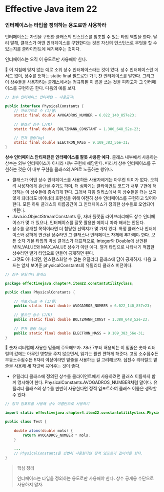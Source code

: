 # Effective Java item 22



### 인터페이스는 타입을 정의하는 용도로만 사용하라



인터페이스는 자신을 구현한 클래스의 인스턴스를 참조할 수 있는 타입 역할을 한다. 달리 말해, 클래스가 어떤 인터페이스를 구현한다는 것은 자신의 인스턴스로 무엇을 할 수 있는지를 클라이언트에 얘기해주는 것이다.

인터페이스는 오직 이 용도로만 사용해야 한다.



:notebook_with_decorative_cover: 이 지침에 맞지 않는 예로 소위 상수 인터페이스라는 것이 있다. 상수 인터페이스란 메서드 없이, 상수를 뜻하는 	static final 필드로만 가득 찬 인터페이스를 말한다. 그리고 이 상수들을 사용하려는 클래스에서는 정규화된 이	름을 쓰는 것을 피하고자 그 인터페이스를 구현하곤 한다. 다음의 예를 보자.

```java
// 상수 인터페이스 안티패턴 - 사용금지!

public interface PhysicalConstants {
    // 아보가드로 수 (1/몰)
    static final double AVOGADROS_NUMBER = 6.022_140_857e23;
    
    // 볼츠만 상수 (J/K)
    static final double BOLTZMANN_CONSTANT = 1.380_648_52e-23;
    
    // 전자 질량(kg)
    static final double ELECTRON_MASS = 9.109_383_56e-31;
}
```

**상수 인터페이스 안티패턴은 인터페이스를 잘못 사용한 예다.** 클래스 내부에서 사용하는 상수는 외부 인터페이스가 아니라 내부 구현에 해당한다. 따라서 상수 인터페이스를 구현하는 것은 이 내부 구현을 클래스의 API로 노출하는 행위다.

- 클래스가 어떤 상수 인터페이스를 사용하든 사용자에게는 아무런 의미가 없다. 오히려 사용자에게 혼란을 주기도 하며, 더 심하게는 클라이언트 코드가 내부 구현에 해당하는 이 상수들에 종속되게 한다. 그래서 다음 릴리스에서 이 상수들을 더는 쓰지 않게 되더라도 바이너리 호환성을 위해 여전히 상수 인터페이스를 구현하고 있어야 한다. 모든 하위 클래스의 이름공간이 그 인터페이스가 정의한 상수들로 오염되어 버린다.
- Java.io.ObjectStreamConstants 등, 자바 플랫폼 라이브러리에도 상수 인터페이스가 몇 개 있으나, 인터페이스를 잘못 활용한 예이니 따라 해서는 안된다.
- 상수를 공개할 목적이라면 더 합당한 선택지가 몇 가지 있다. 특정 클래스나 인터페이스와 강하게 연관된 상수라면 그 클래스나 인터페이스 자체에 추가해야 한다. 모든 숫자 기본 타입의 박싱 클래스가 대표적으로, Integer와 Double에 선언된 MIN_VALUE와 MAX_VALUE 상수가 이런 예다. 열거 타입으로 나타내기 적합한 상수라면 열거 타입으로 만들어 공개하면 된다.
- 그것도 아니라면, 인스턴스화할 수 없는 유틸리티 클래스에 담아 공개하자. 다음 코드는 앞서 보여준 physicalConstants의 유틸리티 클래스 버전이다.



```java
// 상수 유틸리티 클래스

package effectivejava.chapter4.item22.constantutilityclass;

public class PhysicalConstants {
    
    // 아보가드로 수 (1/몰)
    public static final double AVOGADROS_NUMBER = 6.022_140_857e23;
    
    // 볼츠만 상수 (J/K)
    public static final double BOLTZMANN_CONST = 1.380_648_52e-23;
    
    // 전자 질량 (kg)
    public static final double ELECTRON_MASS = 9.109_383_56e-31;
}
```

:notebook_with_decorative_cover: 숫자 리터럴에 사용한 밑줄에 주목해보자. 자바 7부터 허용되는 이 밑줄은 숫자 리터럴의 값에는 아무런 영향을 주지 않으면서, 읽기는 훨씬 편하게 해준다. 고정 소수점수든 부동소수점수든 5자리 이상이라면 밑줄을 사용하는 걸 고려해보자. 십진수 리터럴도 밑줄을 사용해 세 자릿씩 묶어주는 것이 좋다.



- 유틸리티 클래스에 정의된 상수를 클라이언트에서 사용하려면 클래스 이름까지 함께 명시해야 한다. PhysicalConstants.AVOGADROS_NUMBER처럼 말이다. 유틸리티 클래스의 상수를 빈번히 사용한다면 정적 임포트하여 클래스 이름은 생략할 수 있다.

```java
// 정적 임포트를 사용해 상수 이름만으로 사용하기

import static effectivejava.chapter4.item22.constantutilityclass.PhysicalConstants.*;

public class Test {
    
    double atoms(double mols) {
        return AVOGADROS_NUMBER * mols;
    }
    
    ...
    // PhysicalConstants를 빈번히 사용한다면 정적 임포트가 값어치를 한다.
}
```



> 핵심 정리
>
> 인터페이스는 타입을 정의하는 용도로만 사용해야 한다. 상수 공개용 수단으로 사용하지 말자.